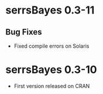 # serrsBayes 0.3-11

## Bug Fixes

* Fixed compile errors on Solaris

# serrsBayes 0.3-10

* First version released on CRAN
